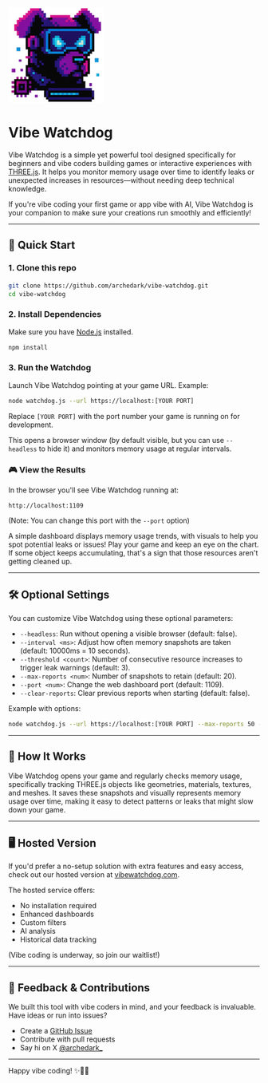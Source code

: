 <img src="assets/vibe-watchdog-icon.png" alt="Vibe Watchdog" width="192">

# Vibe Watchdog

Vibe Watchdog is a simple yet powerful tool designed specifically for beginners and vibe coders building games or interactive experiences with [THREE.js](https://threejs.org/). It helps you monitor memory usage over time to identify leaks or unexpected increases in resources—without needing deep technical knowledge.

If you're vibe coding your first game or app vibe with AI, Vibe Watchdog is your companion to make sure your creations run smoothly and efficiently!

---

## 🚀 Quick Start

### 1. Clone this repo
```bash
git clone https://github.com/archedark/vibe-watchdog.git
cd vibe-watchdog
```

### 2. Install Dependencies
Make sure you have [Node.js](https://nodejs.org/) installed.

```bash
npm install
```

### 3. Run the Watchdog
Launch Vibe Watchdog pointing at your game URL. Example:

```bash
node watchdog.js --url https://localhost:[YOUR PORT]
```

Replace `[YOUR PORT]` with the port number your game is running on for development.

This opens a browser window (by default visible, but you can use `--headless` to hide it) and monitors memory usage at regular intervals.

### 🎮 View the Results
In the browser you'll see Vibe Watchdog running at:
```
http://localhost:1109
```
(Note: You can change this port with the `--port` option)

A simple dashboard displays memory usage trends, with visuals to help you spot potential leaks or issues! Play your game and keep an eye on the chart. If some object keeps accumulating, that's a sign that those resources aren't getting cleaned up.

---

## 🛠 Optional Settings

You can customize Vibe Watchdog using these optional parameters:

- `--headless`: Run without opening a visible browser (default: false).
- `--interval <ms>`: Adjust how often memory snapshots are taken (default: 10000ms = 10 seconds).
- `--threshold <count>`: Number of consecutive resource increases to trigger leak warnings (default: 3).
- `--max-reports <num>`: Number of snapshots to retain (default: 20).
- `--port <num>`: Change the web dashboard port (default: 1109).
- `--clear-reports`: Clear previous reports when starting (default: false).

Example with options:
```bash
node watchdog.js --url https://localhost:[YOUR PORT] --max-reports 50 --interval 5000 --threshold 5 --port 4500
```

---

## 🌠 How It Works

Vibe Watchdog opens your game and regularly checks memory usage, specifically tracking THREE.js objects like geometries, materials, textures, and meshes. It saves these snapshots and visually represents memory usage over time, making it easy to detect patterns or leaks that might slow down your game.

---

## 🖥 Hosted Version

If you'd prefer a no-setup solution with extra features and easy access, check out our hosted version at [vibewatchdog.com](https://vibewatchdog.com).

The hosted service offers:

- No installation required
- Enhanced dashboards
- Custom filters
- AI analysis
- Historical data tracking

(Vibe coding is underway, so join our waitlist!)

---

## 💖 Feedback & Contributions

We built this tool with vibe coders in mind, and your feedback is invaluable. Have ideas or run into issues?

- Create a [GitHub Issue](https://github.com/archedark/vibe-watchdog/issues)
- Contribute with pull requests
- Say hi on X [@archedark_](https://x.com/archedark_)

---

Happy vibe coding! ✨🎨👾

